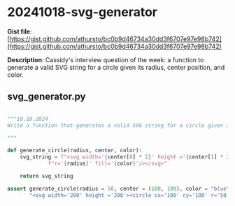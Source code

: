 # 20241018-svg-generator

**Gist file**: [https://gist.github.com/athursto/bc0b9d46734a30dd3f6707e97e98b742](https://gist.github.com/athursto/bc0b9d46734a30dd3f6707e97e98b742)

**Description**: Cassidy's interview question of the week: a function to generate a valid SVG string for a circle given its radius, center position, and color.

## svg_generator.py

```Python

"""10.18.2024
Write a function that generates a valid SVG string for a circle given its radius, center position, and color.

"""

def generate_circle(radius, center, color):
    svg_string = f"<svg width='{center[0] * 2}' height ='{center[1] * 2}'><circle cx='{center[0]}' cy='{center[1]}' " \
             f"r='{radius}' fill='{color}'/></svg>"

    return svg_string

assert generate_circle(radius = 50, center = (100, 100), color = "blue") == \
       "<svg width='200' height ='200'><circle cx='100' cy='100' r='50' fill='blue'/></svg>"
```